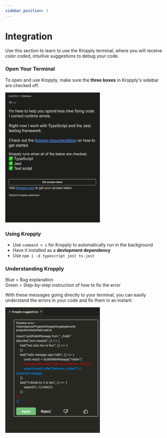 ```yaml
---
sidebar_position: 3
---
```


# Integration

Use this section to learn to use the Kropply terminal, where you will receive color coded, intuitive suggestions to debug your code.

### Open Your Terminal
To open and use Kropply, make sure the **three boxes** in Kropply's sidebar are checked off.

<img src="images/MainPanelReady.png" width="300">

### Using Kropply

- Use `command + s` for Kropply to automatically run in the background
- Have it installed as a **devlopment dependency**
- Use `npm i -d typescript jest ts-jest`

### Understanding Kropply

Blue = Bug explanation \
Green = Step-by-step instruction of how to fix the error

With these messages going directly to your terminal, you can easily understand the errors in your code and fix them in an instant. 

<img src="images/Kropply-ExampleSuggestion.png" width="300">


